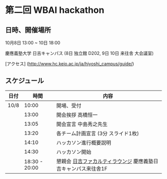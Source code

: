 # 第二回 WBAI hackathon

## 日時、開催場所
10月8日 13:00 ~ 10日 18:00

慶應義塾大学 日吉キャンパス (8日 独立館 D202, 9日 10日 来往舎 大会議室)

[アクセス] (http://www.hc.keio.ac.jp/ja/hiyoshi_campus/guide/)

## スケジュール

| 日付 | 時間 | 内容 |
| --- | --- | --- |
| 10/8 | 10:00 | 開場、受付 |
| | 13:00 | 開会挨拶 高橋恒一 |
| | 13:05 | 開会宣言 中島秀之先生 |
| | 13:20 | 各チーム計画宣言 (3分 スライド1枚) |
| | 14:10 | ハッカソン進行概要説明 |
| | 14:30 | ハッカソン開始 |
| | 18:30 - 20:00 | 懇親会 [日吉ファカルティラウンジ](http://hiyoshi-facultylounge.jp/) 慶應義塾日吉キャンパス来往舎1F |
